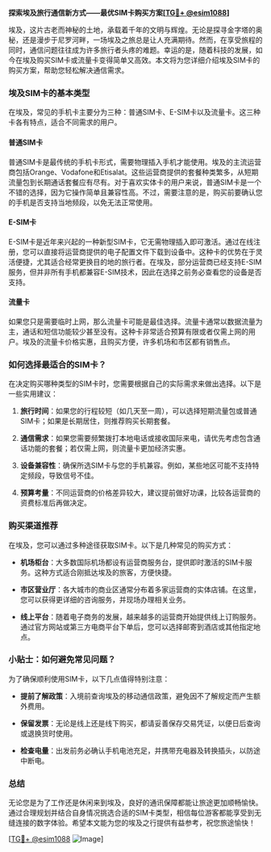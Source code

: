 **探索埃及旅行通信新方式——最优SIM卡购买方案[[TG💪+ @esim1088](https://t.me/s/esim1088)]**

埃及，这片古老而神秘的土地，承载着千年的文明与辉煌。无论是探寻金字塔的奥秘，还是漫步于尼罗河畔，一场埃及之旅总是让人充满期待。然而，在享受旅程的同时，通信问题往往成为许多旅行者头疼的难题。幸运的是，随着科技的发展，如今在埃及购买SIM卡或流量卡变得简单又高效。本文将为您详细介绍埃及SIM卡的购买方案，帮助您轻松解决通信需求。

### 埃及SIM卡的基本类型

在埃及，常见的手机卡主要分为三种：普通SIM卡、E-SIM卡以及流量卡。这三种卡各有特点，适合不同需求的用户。

#### 普通SIM卡
普通SIM卡是最传统的手机卡形式，需要物理插入手机才能使用。埃及的主流运营商包括Orange、Vodafone和Etisalat。这些运营商提供的套餐种类繁多，从短期流量包到长期通话套餐应有尽有。对于喜欢实体卡的用户来说，普通SIM卡是一个不错的选择，因为它操作简单且兼容性高。不过，需要注意的是，购买前要确认您的手机是否支持当地频段，以免无法正常使用。

#### E-SIM卡
E-SIM卡是近年来兴起的一种新型SIM卡，它无需物理插入即可激活。通过在线注册，您可以直接将运营商提供的电子配置文件下载到设备中。这种卡的优势在于灵活便捷，尤其适合经常更换目的地的旅行者。在埃及，部分运营商已经支持E-SIM服务，但并非所有手机都兼容E-SIM技术，因此在选择之前务必查看您的设备是否支持。

#### 流量卡
如果您只是需要临时上网，那么流量卡可能是最佳选择。流量卡通常以数据流量为主，通话和短信功能较少甚至没有。这种卡非常适合预算有限或者仅需上网的用户。埃及的流量卡价格实惠，且购买方便，许多机场和市区都有销售点。

### 如何选择最适合的SIM卡？

在决定购买哪种类型的SIM卡时，您需要根据自己的实际需求来做出选择。以下是一些实用建议：

1. **旅行时间**：如果您的行程较短（如几天至一周），可以选择短期流量包或普通SIM卡；如果是长期居住，则推荐购买长期套餐。
   
2. **通信需求**：如果您需要频繁拨打本地电话或接收国际来电，请优先考虑包含通话功能的套餐；若仅需上网，则流量卡更加经济实惠。

3. **设备兼容性**：确保所选SIM卡与您的手机兼容。例如，某些地区可能不支持特定频段，导致信号不佳。

4. **预算考量**：不同运营商的价格差异较大，建议提前做好功课，比较各运营商的资费标准后再做决定。

### 购买渠道推荐

在埃及，您可以通过多种途径获取SIM卡。以下是几种常见的购买方式：

- **机场柜台**：大多数国际机场都设有运营商服务台，提供即时激活的SIM卡服务。这种方式适合刚抵达埃及的旅客，方便快捷。
  
- **市区营业厅**：各大城市的商业区通常分布着多家运营商的实体店铺。在这里，您可以获得更详细的咨询服务，并现场办理相关业务。

- **线上平台**：随着电子商务的发展，越来越多的运营商开始提供线上订购服务。通过官方网站或第三方电商平台下单后，您可以选择邮寄到酒店或其他指定地点。

### 小贴士：如何避免常见问题？

为了确保顺利使用SIM卡，以下几点值得特别注意：

- **提前了解政策**：入境前查询埃及的移动通信政策，避免因不了解规定而产生额外费用。
  
- **保留发票**：无论是线上还是线下购买，都请妥善保存交易凭证，以便日后查询或退换货时使用。

- **检查电量**：出发前务必确认手机电池充足，并携带充电器及转换插头，以防途中断电。

### 总结

无论您是为了工作还是休闲来到埃及，良好的通讯保障都能让旅途更加顺畅愉快。通过合理规划并结合自身情况挑选合适的SIM卡类型，相信每位游客都能享受到无缝连接的数字体验。希望本文能为您的埃及之行提供有益参考，祝您旅途愉快！

[[TG💪+ @esim1088](https://t.me/s/esim1088) ![Image](https://i.postimg.cc/4NQfJmqS/Snipaste-2025-05-13-00-14-12.png)]